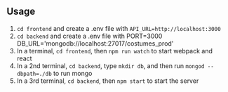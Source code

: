## Usage

1. `cd frontend` and create a .env file with `API_URL=http://localhost:3000`
2. `cd backend` and create a .env file with 
PORT=3000
DB_URL='mongodb://localhost:27017/costumes_prod'
3. In a terminal, `cd frontend`, then `npm run watch` to start webpack and react 
4. In a 2nd terminal, `cd backend`, type `mkdir db`, and then run `mongod --dbpath=./db` to run mongo 
5. In a 3rd terminal, `cd backend`, then `npm start` to start the server

